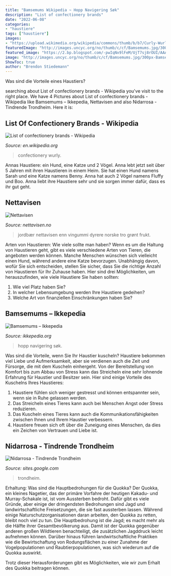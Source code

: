 ```yaml
---
title: "Bamsemums Wikipedia ~ Hopp Navigering Søk"
description: "List of confectionery brands"
date: "2022-06-08"
categories:
- "haustiere"
tags: ["haustiere"]
images:
- "https://upload.wikimedia.org/wikipedia/commons/thumb/b/b7/Curly-Wurly-Split.jpg/440px-Curly-Wurly-Split.jpg"
featuredImage: "http://images.uncyc.org/no/thumb/c/cf/Bamsemums.jpg/300px-Bamsemums.jpg"
featured_image: "https://2.bp.blogspot.com/-pwIqNx9lFeM/UjT7sj8rOUI/AAAAAAAADz8/QZxIgmabLRo/s1600/Wonder.GIF"
image: "http://images.uncyc.org/no/thumb/c/cf/Bamsemums.jpg/300px-Bamsemums.jpg"
ShowToc: true
author: "Brendon Stiedemann"
---
```



Was sind die Vorteile eines Haustiers?

	

		
searching about List of confectionery brands - Wikipedia you've visit to the right place. We have 4 Pictures about List of confectionery brands - Wikipedia like Bamsemums – Ikkepedia, Nettavisen and also Nidarrosa - Tindrende Trondheim. Here it is:
		
    
## List Of Confectionery Brands - Wikipedia

<img loading=lazy src="https://upload.wikimedia.org/wikipedia/commons/thumb/b/b7/Curly-Wurly-Split.jpg/440px-Curly-Wurly-Split.jpg" onerror="this.onerror=null;this.src='https://tse2.mm.bing.net/th?id=OIP.nYvz6UbdkHvXU_T8Mi06LgAAAA&amp;pid=15.1';" alt="List of confectionery brands - Wikipedia">

_Source: en.wikipedia.org_

>confectionery wurly. 

	

Annas Haustiere: ein Hund, eine Katze und 2 Vögel.
Anna lebt jetzt seit über 5 Jahren mit ihren Haustieren in einem Heim. Sie hat einen Hund namens Sarah und eine Katze namens Benny. Anna hat auch 2 Vögel namens Fluffy und Boo. Anna liebt ihre Haustiere sehr und sie sorgen immer dafür, dass es ihr gut geht.

    
## Nettavisen

<img loading=lazy src="https://g.acdn.no/obscura/API/dynamic/r1/nadp/tr_480_270_l_f/0000/2020/06/25/3423987373/1/original/24959712.jpg?chk=F4A7E9" onerror="this.onerror=null;this.src='https://tse2.mm.bing.net/th?id=OIP.G_s4qZ7QDFnK_WdwGb0f3QHaEK&amp;pid=15.1';" alt="Nettavisen">

_Source: nettavisen.no_

>jordbær nettavisen enn vingummi dyrere norske tro grønt frukt. 

	

Arten von Haustieren: Wie viele sollte man haben?
Wenn es um die Haltung von Haustieren geht, gibt es viele verschiedene Arten von Tieren, die angeboten werden können. Manche Menschen wünschen sich vielleicht einen Hund, während andere eine Katze bevorzugen. Unabhängig davon, wofür Sie sich entscheiden, stellen Sie sicher, dass Sie die richtige Anzahl von Haustieren für Ihr Zuhause haben. Hier sind drei Möglichkeiten, um herauszufinden, wie viele Haustiere Sie haben sollten:
1. Wie viel Platz haben Sie?
2. In welcher Lebensumgebung werden Ihre Haustiere gedeihen?
3. Welche Art von finanziellen Einschränkungen haben Sie?

    
## Bamsemums – Ikkepedia

<img loading=lazy src="http://images.uncyc.org/no/thumb/c/cf/Bamsemums.jpg/300px-Bamsemums.jpg" onerror="this.onerror=null;this.src='https://tse3.mm.bing.net/th?id=OIP.ESodPtIEOjpqcSaj4lxYtAEgDY&amp;pid=15.1';" alt="Bamsemums – Ikkepedia">

_Source: ikkepedia.org_

>hopp navigering søk. 

	

Was sind die Vorteile, wenn Sie Ihr Haustier kuscheln?
Haustiere bekommen viel Liebe und Aufmerksamkeit, aber sie verdienen auch die Zeit und Fürsorge, die mit dem Kuscheln einhergeht. Von der Bereitstellung von Komfort bis zum Abbau von Stress kann das Streicheln eine sehr lohnende Erfahrung für Haustier und Besitzer sein. Hier sind einige Vorteile des Kuschelns Ihres Haustieres:
1. Haustiere fühlen sich weniger gestresst und können entspannter sein, wenn sie in Ruhe gelassen werden.
2. Das Streicheln eines Tieres kann auch bei Menschen Angst oder Stress reduzieren.
3. Das Kuscheln eines Tieres kann auch die Kommunikationsfähigkeiten zwischen Ihnen und Ihrem Haustier verbessern.
4. Haustiere freuen sich oft über die Zuneigung eines Menschen, da dies ein Zeichen von Vertrauen und Liebe ist.

    
## Nidarrosa - Tindrende Trondheim

<img loading=lazy src="https://2.bp.blogspot.com/-pwIqNx9lFeM/UjT7sj8rOUI/AAAAAAAADz8/QZxIgmabLRo/s1600/Wonder.GIF" onerror="this.onerror=null;this.src='https://tse2.mm.bing.net/th?id=OIP.BNn1Rllf6ZkCvUPSnc3LPgAAAA&amp;pid=15.1';" alt="Nidarrosa - Tindrende Trondheim">

_Source: sites.google.com_

>trondheim. 

	

Erhaltung: Was sind die Hauptbedrohungen für die Quokka?
Der Quokka, ein kleines Nagetier, das der primäre Vorfahre der heutigen Kakadu- und Murray-Schakale ist, ist vom Aussterben bedroht. Dafür gibt es viele Gründe, aber einige der dringendsten Bedrohungen sind Jagd und landwirtschaftliche Freisetzungen, die sie fast aussterben lassen.
Während einige Naturschutzorganisationen daran arbeiten, den Quokka zu retten, bleibt noch viel zu tun. Die Hauptbedrohung ist die Jagd; es macht mehr als die Hälfte ihrer Gesamtbevölkerung aus. Damit ist der Quokka gegenüber anderen großen Wildtieren benachteiligt, die zusätzlichen Jagddruck leicht aufnehmen können. Darüber hinaus führen landwirtschaftliche Praktiken wie die Bewirtschaftung von Rodungsflächen zu einer Zunahme der Vogelpopulationen und Raubtierpopulationen, was sich wiederum auf die Quokka auswirkt.

Trotz dieser Herausforderungen gibt es Möglichkeiten, wie wir zum Erhalt des Quokka beitragen können.

